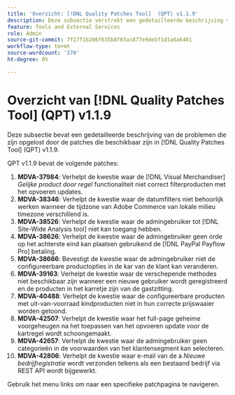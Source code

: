 ```yaml
---
title: 'Overzicht: [!DNL Quality Patches Tool]  (QPT) v1.1.9'
description: Deze subsectie verstrekt een gedetailleerde beschrijving van de kwesties die door de flarden beschikbaar in  [!DNL Quality Patches Tool]  (QPT) v1.1.9 worden opgelost.
feature: Tools and External Services
role: Admin
source-git-commit: 7f17f1b286f635b8f65ac877e9de5f1d1a6a6461
workflow-type: tm+mt
source-wordcount: '270'
ht-degree: 0%

---
```


# Overzicht van [!DNL Quality Patches Tool] (QPT) v1.1.9

Deze subsectie bevat een gedetailleerde beschrijving van de problemen die zijn opgelost door de patches die beschikbaar zijn in [!DNL Quality Patches Tool] (QPT) v1.1.9.

QPT v1.1.9 bevat de volgende patches:

1. **MDVA-37984**: Verhelpt de kwestie waar de [!DNL Visual Merchandiser] *Gelijke product door regel* functionaliteit niet correct filterproducten met het opvoeren updates.
1. **MDVA-38346**: Verhelpt de kwestie waar de datumfilters niet behoorlijk werken wanneer de tijdzone van Adobe Commerce van lokale milieu timezone verschillend is.
1. **MDVA-38526**: Verhelpt de kwestie waar de admingebruiker tot [!DNL Site-Wide Analysis tool] niet kan toegang hebben.
1. **MDVA-38626**: Verhelpt de kwestie waar de admingebruiker geen orde op het achterste eind kan plaatsen gebruikend de [!DNL PayPal Payflow Pro] betaling.
1. **MDVA-38666**: Bevestigt de kwestie waar de admingebruiker niet de configureerbare productopties in de kar van de klant kan veranderen.
1. **MDVA-39163**: Verhelpt de kwestie waar de verschepende methodes niet beschikbaar zijn wanneer een nieuwe gebruiker wordt geregistreerd en de producten in het karretje zijn van de gastzitting.
1. **MDVA-40488**: Verhelpt de kwestie waar de configureerbare producten met uit-van-voorraad kindproducten niet in hun correcte prijswaaier worden getoond.
1. **MDVA-42507**: Verhelpt de kwestie waar het full-page geheime voorgeheugen na het toepassen van het opvoeren update voor de kartregel wordt schoongemaakt.
1. **MDVA-42657**: Verhelpt de kwestie waar de admingebruiker geen categorieën in de voorwaarden van het klantensegment kan selecteren.
1. **MDVA-42806**: Verhelpt de kwestie waar e-mail van de a *Nieuwe bedrijfregistratie* wordt verzonden telkens als een bestaand bedrijf via REST API wordt bijgewerkt.

Gebruik het menu links om naar een specifieke patchpagina te navigeren.
